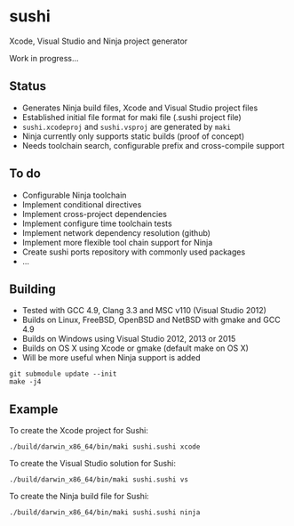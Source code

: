 # sushi

Xcode, Visual Studio and Ninja project generator

Work in progress...

## Status

* Generates Ninja build files, Xcode and Visual Studio project files
* Established initial file format for maki file (.sushi project file)
* ```sushi.xcodeproj``` and ```sushi.vsproj``` are generated by ```maki```
* Ninja currently only supports static builds (proof of concept)
* Needs toolchain search, configurable prefix and cross-compile support

## To do

* Configurable Ninja toolchain
* Implement conditional directives
* Implement cross-project dependencies
* Implement configure time toolchain tests
* Implement network dependency resolution (github)
* Implement more flexible tool chain support for Ninja 
* Create sushi ports repository with commonly used packages
* ...

## Building

* Tested with GCC 4.9, Clang 3.3 and MSC v110 (Visual Studio 2012)
* Builds on Linux, FreeBSD, OpenBSD and NetBSD with  gmake and GCC 4.9
* Builds on Windows using Visual Studio 2012, 2013 or 2015
* Builds on OS X using Xcode or gmake (default make on OS X)
* Will be more useful when Ninja support is added


```
git submodule update --init
make -j4
```

## Example

To create the Xcode project for Sushi:
```
./build/darwin_x86_64/bin/maki sushi.sushi xcode 
```

To create the Visual Studio solution for Sushi:
```
./build/darwin_x86_64/bin/maki sushi.sushi vs
```

To create the Ninja build file for Sushi:
```
./build/darwin_x86_64/bin/maki sushi.sushi ninja
```
